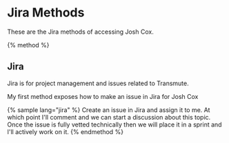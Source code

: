 # Jira Methods

These are the Jira methods of accessing Josh Cox.

{% method %}
## Jira

Jira is for project management and issues related to Transmute.

My first method exposes how to make an issue in Jira for Josh Cox

{% sample lang="jira" %}
Create an issue in Jira and assign it to me. At which point I'll comment
and we can start a discussion about this topic.  Once the issue is fully
vetted technically then we will place it in a sprint and I'll actively
work on it.
{% endmethod %}
